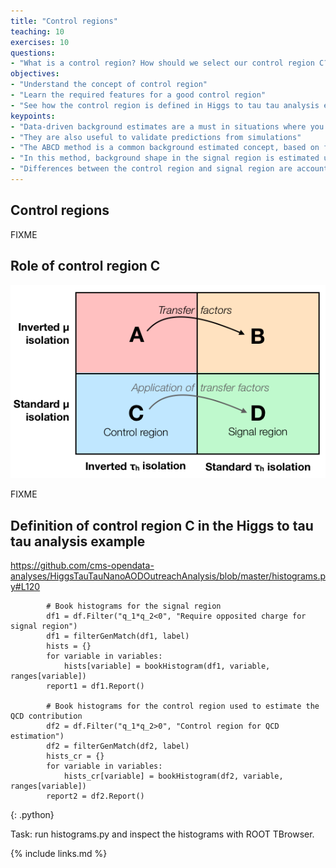 ```yaml
---
title: "Control regions"
teaching: 10
exercises: 10
questions:
- "What is a control region? How should we select our control region C?"
objectives:
- "Understand the concept of control region"
- "Learn the required features for a good control region"
- "See how the control region is defined in Higgs to tau tau analysis example"
keypoints:
- "Data-driven background estimates are a must in situations where you cannot get a reliable estimate from simulation"
- "They are also useful to validate predictions from simulations"
- "The ABCD method is a common background estimated concept, based on four different regions in phase space"
- "In this method, background shape in the signal region is estimated using a control region"
- "Differences between the control region and signal region are accounted for by event weights called transfer factors"
---
```


## Control regions

FIXME

## Role of control region C

![](assets/img/abcd_diagram.png)

FIXME


## Definition of control region C in the Higgs to tau tau analysis example

https://github.com/cms-opendata-analyses/HiggsTauTauNanoAODOutreachAnalysis/blob/master/histograms.py#L120

~~~
        # Book histograms for the signal region
        df1 = df.Filter("q_1*q_2<0", "Require opposited charge for signal region")
        df1 = filterGenMatch(df1, label)
        hists = {}
        for variable in variables:
            hists[variable] = bookHistogram(df1, variable, ranges[variable])
        report1 = df1.Report()

        # Book histograms for the control region used to estimate the QCD contribution
        df2 = df.Filter("q_1*q_2>0", "Control region for QCD estimation")
        df2 = filterGenMatch(df2, label)
        hists_cr = {}
        for variable in variables:
            hists_cr[variable] = bookHistogram(df2, variable, ranges[variable])
        report2 = df2.Report()
~~~
{: .python}

Task: run histograms.py and inspect the histograms with ROOT TBrowser.

{% include links.md %}

